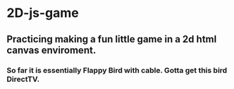 # 2D-js-game
## Practicing making a fun little game in a 2d html canvas enviroment.

### So far it is essentially Flappy Bird with cable. Gotta get this bird DirectTV.
